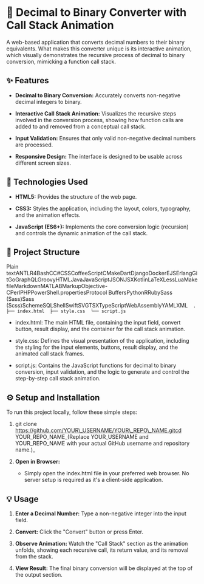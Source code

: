 🔢 Decimal to Binary Converter with Call Stack Animation
========================================================

A web-based application that converts decimal numbers to their binary equivalents. What makes this converter unique is its interactive animation, which visually demonstrates the recursive process of decimal to binary conversion, mimicking a function call stack.

✨ Features
----------

*   **Decimal to Binary Conversion:** Accurately converts non-negative decimal integers to binary.
    
*   **Interactive Call Stack Animation:** Visualizes the recursive steps involved in the conversion process, showing how function calls are added to and removed from a conceptual call stack.
    
*   **Input Validation:** Ensures that only valid non-negative decimal numbers are processed.
    
*   **Responsive Design:** The interface is designed to be usable across different screen sizes.
    

🚀 Technologies Used
--------------------

*   **HTML5:** Provides the structure of the web page.
    
*   **CSS3:** Styles the application, including the layout, colors, typography, and the animation effects.
    
*   **JavaScript (ES6+):** Implements the core conversion logic (recursion) and controls the dynamic animation of the call stack.
    

📁 Project Structure
--------------------

Plain textANTLR4BashCC#CSSCoffeeScriptCMakeDartDjangoDockerEJSErlangGitGoGraphQLGroovyHTMLJavaJavaScriptJSONJSXKotlinLaTeXLessLuaMakefileMarkdownMATLABMarkupObjective-CPerlPHPPowerShell.propertiesProtocol BuffersPythonRRubySass (Sass)Sass (Scss)SchemeSQLShellSwiftSVGTSXTypeScriptWebAssemblyYAMLXML`   .  ├── index.html  ├── style.css  └── script.js   `

*   index.html: The main HTML file, containing the input field, convert button, result display, and the container for the call stack animation.
    
*   style.css: Defines the visual presentation of the application, including the styling for the input elements, buttons, result display, and the animated call stack frames.
    
*   script.js: Contains the JavaScript functions for decimal to binary conversion, input validation, and the logic to generate and control the step-by-step call stack animation.
    

⚙️ Setup and Installation
-------------------------

To run this project locally, follow these simple steps:

1.  git clone https://github.com/YOUR\_USERNAME/YOUR\_REPO\_NAME.gitcd YOUR\_REPO\_NAME_(Replace YOUR\_USERNAME and YOUR\_REPO\_NAME with your actual GitHub username and repository name.)_
    
2.  **Open in Browser:**
    
    *   Simply open the index.html file in your preferred web browser. No server setup is required as it's a client-side application.
        

💡 Usage
--------

1.  **Enter a Decimal Number:** Type a non-negative integer into the input field.
    
2.  **Convert:** Click the "Convert" button or press Enter.
    
3.  **Observe Animation:** Watch the "Call Stack" section as the animation unfolds, showing each recursive call, its return value, and its removal from the stack.
    
4.  **View Result:** The final binary conversion will be displayed at the top of the output section.